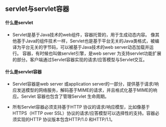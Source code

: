 ## servlet与servlet容器

#### 什么是servlet
- Servlet是基于Java技术的web组件，容器托管的，用于生成动态内容。
  像其他基于Java的组件技术一样，Servlet也是基于平台无关的Java类格式，被编译为平台无关的字节码，可以被基于Java技术的web server动态加载并运行。
  容器，有时候也叫做servlet引擎，是web server 为支持servlet功能扩展的部分。客户端通过Servlet容器实现的请求/应答模型与Servlet交互。



#### 什么是servlet容器
- Servlet容器是web server 或application server的一部分，提供基于请求/响应发送模型的网络服务，解码基于MIME的请求，并且格式化基于MIME的响应。Servlet 容器也包含了管理Servlet 生命周期。

- 所有Servlet容器必须支持基于HTTP 协议的请求/响应模型，比如像基于HTTPS（HTTP over SSL）协议的请求/应答模型可以选择性的支持。容器必须实现的HTTP 协议版本包含HTTP/1.0 和HTTP/1.1。


